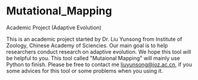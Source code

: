 # Mutational_Mapping
Academic Project (Adaptive Evolution)

This is an academic project started by Dr. Liu Yunsong from Institute of Zoology, Chinese Academy of Sciencies. Our main goal is to help researchers conduct research on adaptive evolution. We hope this tool will be helpful to you. This tool called "Mutaional Mapping" will mainly use Python to finish. Please be free to contact me liuyunsong@ioz.ac.cn, if you some advices for this tool or some problems when you using it.  
